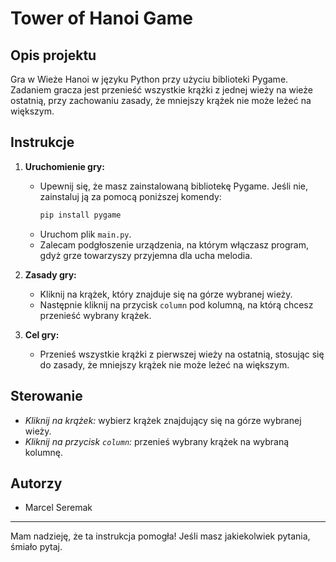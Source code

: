 # Tower of Hanoi Game

## Opis projektu

Gra w Wieże Hanoi w języku Python przy użyciu biblioteki Pygame. Zadaniem gracza jest przenieść wszystkie krążki z jednej wieży na wieże ostatnią, przy zachowaniu zasady, że mniejszy krążek nie może leżeć na większym.

## Instrukcje

1. **Uruchomienie gry:**
    - Upewnij się, że masz zainstalowaną bibliotekę Pygame. Jeśli nie, zainstaluj ją za pomocą poniższej komendy:
        ```bash
        pip install pygame
        ```
    - Uruchom plik `main.py`.
    - Zalecam podgłoszenie urządzenia, na którym włączasz program, gdyż grze towarzyszy przyjemna dla ucha melodia.

2. **Zasady gry:**
    - Kliknij na krążek, który znajduje się na górze wybranej wieży.
    - Następnie kliknij na przycisk `column` pod kolumną, na którą chcesz przenieść wybrany krążek.

3. **Cel gry:**
    - Przenieś wszystkie krążki z pierwszej wieży na ostatnią, stosując się do zasady, że mniejszy krążek nie może leżeć na większym.

## Sterowanie

- *Kliknij na krążek:* wybierz krążek znajdujący się na górze wybranej wieży.
- *Kliknij na przycisk `column`:* przenieś wybrany krążek na wybraną kolumnę.

## Autorzy

- Marcel Seremak



---

Mam nadzieję, że ta instrukcja pomogła! Jeśli masz jakiekolwiek pytania, śmiało pytaj.